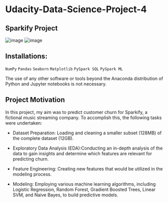 # Udacity-Data-Science-Project-4
## Sparkify Project
![image](https://github.com/DatMai/Udacity-Data-Science-Project-4/assets/74104677/15ac28eb-1ae8-44f0-9994-6e1730f456a2)
![image](https://github.com/DatMai/Udacity-Data-Science-Project-4/assets/74104677/6d08dd5e-d872-46e2-b90c-80f28e38f658)

## Installations:
`NumPy`
`Pandas`
`Seaborn`
`Matplotlib`
`PySpark SQL`
`PySpark ML`

The use of any other software or tools beyond the Anaconda distribution of Python and Jupyter notebooks is not necessary.

## Project Motivation
In this project, my aim was to predict customer churn for Sparkify, a fictional music streaming company. To accomplish this, the following tasks were undertaken:

- Dataset Preparation: Loading and cleaning a smaller subset (128MB) of the complete dataset (12GB).

- Exploratory Data Analysis (EDA):Conducting an in-depth analysis of the data to gain insights and determine which features are relevant for predicting churn.

- Feature Engineering: Creating new features that would be utilized in the modeling process.

- Modeling: Employing various machine learning algorithms, including Logistic Regression, Random Forest, Gradient Boosted Trees, Linear SVM, and Naive Bayes, to build predictive models.
